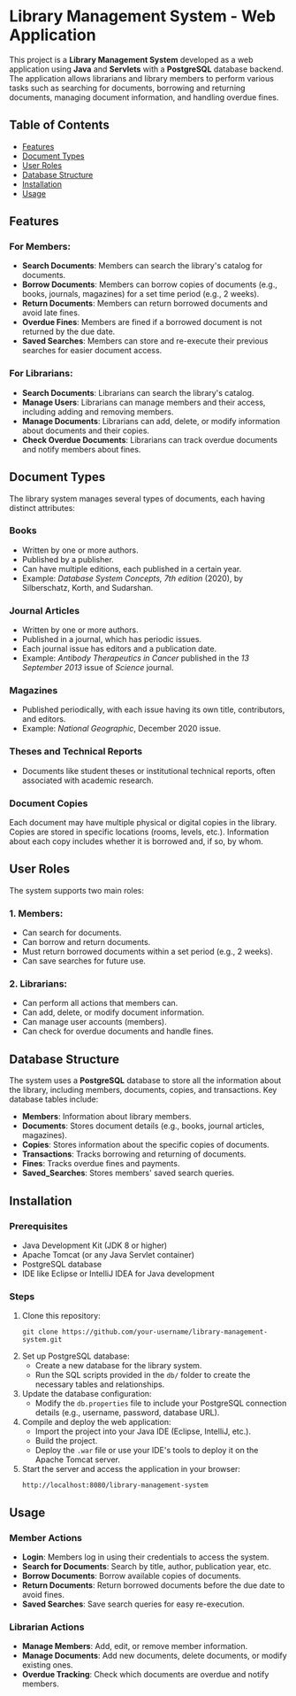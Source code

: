 <h1>Library Management System - Web Application</h1>

<p>
    This project is a <strong>Library Management System</strong> developed as a web application using <strong>Java</strong> and <strong>Servlets</strong> with a <strong>PostgreSQL</strong> database backend.
    The application allows librarians and library members to perform various tasks such as searching for documents, borrowing and returning documents, managing document information, and handling overdue fines.
</p>

<h2>Table of Contents</h2>
<ul>
    <li><a href="#features">Features</a></li>
    <li><a href="#document-types">Document Types</a></li>
    <li><a href="#user-roles">User Roles</a></li>
    <li><a href="#database-structure">Database Structure</a></li>
    <li><a href="#installation">Installation</a></li>
    <li><a href="#usage">Usage</a></li>
</ul>

<h2 id="features">Features</h2>

<h3>For Members:</h3>
<ul>
    <li><strong>Search Documents</strong>: Members can search the library's catalog for documents.</li>
    <li><strong>Borrow Documents</strong>: Members can borrow copies of documents (e.g., books, journals, magazines) for a set time period (e.g., 2 weeks).</li>
    <li><strong>Return Documents</strong>: Members can return borrowed documents and avoid late fines.</li>
    <li><strong>Overdue Fines</strong>: Members are fined if a borrowed document is not returned by the due date.</li>
    <li><strong>Saved Searches</strong>: Members can store and re-execute their previous searches for easier document access.</li>
</ul>

<h3>For Librarians:</h3>
<ul>
    <li><strong>Search Documents</strong>: Librarians can search the library's catalog.</li>
    <li><strong>Manage Users</strong>: Librarians can manage members and their access, including adding and removing members.</li>
    <li><strong>Manage Documents</strong>: Librarians can add, delete, or modify information about documents and their copies.</li>
    <li><strong>Check Overdue Documents</strong>: Librarians can track overdue documents and notify members about fines.</li>
</ul>

<h2 id="document-types">Document Types</h2>

<p>The library system manages several types of documents, each having distinct attributes:</p>

<h3>Books</h3>
<ul>
    <li>Written by one or more authors.</li>
    <li>Published by a publisher.</li>
    <li>Can have multiple editions, each published in a certain year.</li>
    <li>Example: <em>Database System Concepts, 7th edition</em> (2020), by Silberschatz, Korth, and Sudarshan.</li>
</ul>

<h3>Journal Articles</h3>
<ul>
    <li>Written by one or more authors.</li>
    <li>Published in a journal, which has periodic issues.</li>
    <li>Each journal issue has editors and a publication date.</li>
    <li>Example: <em>Antibody Therapeutics in Cancer</em> published in the <em>13 September 2013</em> issue of <em>Science</em> journal.</li>
</ul>

<h3>Magazines</h3>
<ul>
    <li>Published periodically, with each issue having its own title, contributors, and editors.</li>
    <li>Example: <em>National Geographic</em>, December 2020 issue.</li>
</ul>

<h3>Theses and Technical Reports</h3>
<ul>
    <li>Documents like student theses or institutional technical reports, often associated with academic research.</li>
</ul>

<h3>Document Copies</h3>
<p>
    Each document may have multiple physical or digital copies in the library. Copies are stored in specific locations (rooms, levels, etc.). 
    Information about each copy includes whether it is borrowed and, if so, by whom.
</p>

<h2 id="user-roles">User Roles</h2>

<p>The system supports two main roles:</p>

<h3>1. Members:</h3>
<ul>
    <li>Can search for documents.</li>
    <li>Can borrow and return documents.</li>
    <li>Must return borrowed documents within a set period (e.g., 2 weeks).</li>
    <li>Can save searches for future use.</li>
</ul>

<h3>2. Librarians:</h3>
<ul>
    <li>Can perform all actions that members can.</li>
    <li>Can add, delete, or modify document information.</li>
    <li>Can manage user accounts (members).</li>
    <li>Can check for overdue documents and handle fines.</li>
</ul>

<h2 id="database-structure">Database Structure</h2>

<p>The system uses a <strong>PostgreSQL</strong> database to store all the information about the library, including members, documents, copies, and transactions. Key database tables include:</p>

<ul>
    <li><strong>Members</strong>: Information about library members.</li>
    <li><strong>Documents</strong>: Stores document details (e.g., books, journal articles, magazines).</li>
    <li><strong>Copies</strong>: Stores information about the specific copies of documents.</li>
    <li><strong>Transactions</strong>: Tracks borrowing and returning of documents.</li>
    <li><strong>Fines</strong>: Tracks overdue fines and payments.</li>
    <li><strong>Saved_Searches</strong>: Stores members' saved search queries.</li>
</ul>

<h2 id="installation">Installation</h2>

<h3>Prerequisites</h3>
<ul>
    <li>Java Development Kit (JDK 8 or higher)</li>
    <li>Apache Tomcat (or any Java Servlet container)</li>
    <li>PostgreSQL database</li>
    <li>IDE like Eclipse or IntelliJ IDEA for Java development</li>
</ul>

<h3>Steps</h3>

<ol>
    <li>Clone this repository:
        <pre><code>git clone https://github.com/your-username/library-management-system.git</code></pre>
    </li>
    <li>Set up PostgreSQL database:
        <ul>
            <li>Create a new database for the library system.</li>
            <li>Run the SQL scripts provided in the <code>db/</code> folder to create the necessary tables and relationships.</li>
        </ul>
    </li>
    <li>Update the database configuration:
        <ul>
            <li>Modify the <code>db.properties</code> file to include your PostgreSQL connection details (e.g., username, password, database URL).</li>
        </ul>
    </li>
    <li>Compile and deploy the web application:
        <ul>
            <li>Import the project into your Java IDE (Eclipse, IntelliJ, etc.).</li>
            <li>Build the project.</li>
            <li>Deploy the <code>.war</code> file or use your IDE's tools to deploy it on the Apache Tomcat server.</li>
        </ul>
    </li>
    <li>Start the server and access the application in your browser:
        <pre><code>http://localhost:8080/library-management-system</code></pre>
    </li>
</ol>

<h2 id="usage">Usage</h2>

<h3>Member Actions</h3>
<ul>
    <li><strong>Login</strong>: Members log in using their credentials to access the system.</li>
    <li><strong>Search for Documents</strong>: Search by title, author, publication year, etc.</li>
    <li><strong>Borrow Documents</strong>: Borrow available copies of documents.</li>
    <li><strong>Return Documents</strong>: Return borrowed documents before the due date to avoid fines.</li>
    <li><strong>Saved Searches</strong>: Save search queries for easy re-execution.</li>
</ul>

<h3>Librarian Actions</h3>
<ul>
    <li><strong>Manage Members</strong>: Add, edit, or remove member information.</li>
    <li><strong>Manage Documents</strong>: Add new documents, delete documents, or modify existing ones.</li>
    <li><strong>Overdue Tracking</strong>: Check which documents are overdue and notify members.</li>
</ul>


